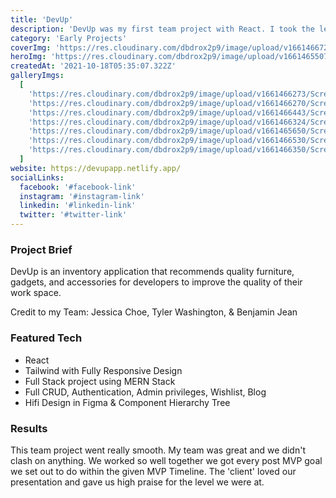 ```yaml
---
title: 'DevUp'
description: 'DevUp was my first team project with React. I took the lead on the front-end development, but everything was a fluid collaboration and we were very proud.'
category: 'Early Projects'
coverImg: 'https://res.cloudinary.com/dbdrox2p9/image/upload/v1661466720/Screen_Shot_2022-08-25_at_5.31.56_PM_noryte.png'
heroImg: 'https://res.cloudinary.com/dbdrox2p9/image/upload/v1661465507/Screen_Shot_2022-08-25_at_5.11.43_PM_eznziy.png'
createdAt: '2021-10-18T05:35:07.322Z'
galleryImgs:
  [
    'https://res.cloudinary.com/dbdrox2p9/image/upload/v1661466273/Screen_Shot_2022-08-25_at_5.11.32_PM_ebv5jz.png',
    'https://res.cloudinary.com/dbdrox2p9/image/upload/v1661466270/Screen_Shot_2022-08-25_at_5.24.08_PM_sqofyk.png',
    'https://res.cloudinary.com/dbdrox2p9/image/upload/v1661466443/Screen_Shot_2022-08-25_at_5.27.12_PM_ilarok.png',
    'https://res.cloudinary.com/dbdrox2p9/image/upload/v1661466324/Screen_Shot_2022-08-25_at_5.23.48_PM_uzxevr.png',
    'https://res.cloudinary.com/dbdrox2p9/image/upload/v1661465650/Screen_Shot_2022-08-25_at_5.14.07_PM_gvuchu.png',
    'https://res.cloudinary.com/dbdrox2p9/image/upload/v1661466530/Screen_Shot_2022-08-25_at_5.28.40_PM_dpx5ng.png',
    'https://res.cloudinary.com/dbdrox2p9/image/upload/v1661466350/Screen_Shot_2022-08-25_at_5.25.45_PM_gqk5d7.png',
  ]
website: https://devupapp.netlify.app/
socialLinks:
  facebook: '#facebook-link'
  instagram: '#instagram-link'
  linkedin: '#linkedin-link'
  twitter: '#twitter-link'
---
```


### Project Brief

DevUp is an inventory application that recommends quality furniture, gadgets, and accessories for developers to improve the quality of their work space.

Credit to my Team: Jessica Choe, Tyler Washington, & Benjamin Jean

### Featured Tech

- React
- Tailwind with Fully Responsive Design
- Full Stack project using MERN Stack
- Full CRUD, Authentication, Admin privileges, Wishlist, Blog
- Hifi Design in Figma & Component Hierarchy Tree

### Results

This team project went really smooth. My team was great and we didn't clash on anything. We worked so well together we got every post MVP goal we set out to do within the given MVP Timeline. The 'client' loved our presentation and gave us high praise for the level we were at.
